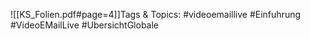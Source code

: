 
![[KS_Folien.pdf#page=4]]Tags & Topics:
   #videoemaillive
   #Einfuhrung
   #VideoEMailLive
   #UbersichtGlobale